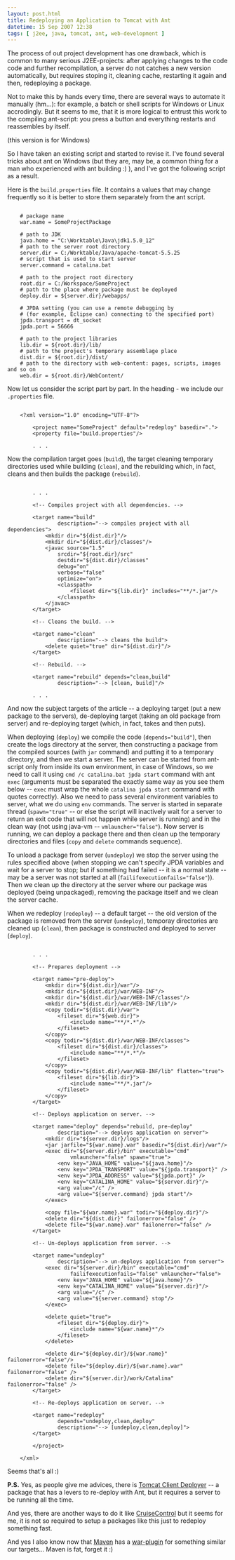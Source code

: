 ```yaml
---
layout: post.html
title: Redeploying an Application to Tomcat with Ant
datetime: 15 Sep 2007 12:38
tags: [ j2ee, java, tomcat, ant, web-development ]
---
```


The process of out project development has one drawback, which is common to many serious J2EE-projects: after applying changes to the code code and further recompilation, a server do not catches a new version automatically, but requires stoping it, cleaning cache, restarting it again and then, redeploying a package.

Not to make this by hands every time, there are several ways to automate it manually (hm...): for example, a batch or shell scripts for Windows or Linux accrodingly. But it seems to me, that it is more logical to entrust this work to the compiling ant-script: you press a button and everything restarts and reassembles by itself.

(this version is for Windows)

So I have taken an existing script and started to revise it. I've found several tricks about ant on Windows (but they are, may be, a common thing for a man who experienced with ant building :) ), and I've got the following script as a result.

Here is the `build.properties` file. It contains a values that may change frequently so it is better to store them separately from the ant script.

~~~ { ini }

    # package name
    war.name = SomeProjectPackage

    # path to JDK
    java.home = "C:\Worktable\Java\jdk1.5.0_12"
    # path to the server root directory
    server.dir = C:/Worktable/Java/apache-tomcat-5.5.25
    # script that is used to start server
    server.command = catalina.bat

    # path to the project root directory
    root.dir = C:/Workspace/SomeProject
    # path to the place where package must be deployed
    deploy.dir = ${server.dir}/webapps/

    # JPDA setting (you can use a remote debugging by
    # (for example, Eclipse can) connecting to the specified port)
    jpda.transport = dt_socket
    jpda.port = 56666

    # path to the project libraries
    lib.dir = ${root.dir}/lib/
    # path to the project's temporary assemblage place
    dist.dir = ${root.dir}/dist/
    # path to the directory with web-content: pages, scripts, images and so on
    web.dir = ${root.dir}/WebContent/

~~~

Now let us consider the script part by part. In the heading - we include our `.properties` file.

~~~ { xml }

    <?xml version="1.0" encoding="UTF-8"?>

        <project name="SomeProject" default="redeploy" basedir=".">
        <property file="build.properties"/>

        . . .

~~~

Now the compilation target goes (`build`), the target cleaning temporary directories used while building (`clean`), and the rebuilding which, in fact, cleans and then builds the package (`rebuild`).

~~~ { xml }

        . . .

        <!-- Compiles project with all dependencies. -->

        <target name="build"
                description="--> compiles project with all dependencies">
            <mkdir dir="${dist.dir}"/>
            <mkdir dir="${dist.dir}/classes"/>
            <javac source="1.5"
                srcdir="${root.dir}/src"
                destdir="${dist.dir}/classes"
                debug="on"
                verbose="false"
                optimize="on">
                <classpath>
                    <fileset dir="${lib.dir}" includes="**/*.jar"/>
                </classpath>
            </javac>
        </target>

        <!-- Cleans the build. -->

        <target name="clean"
                description="--> cleans the build">
            <delete quiet="true" dir="${dist.dir}"/>
        </target>

        <!-- Rebuild. -->

        <target name="rebuild" depends="clean,build"
                description="--> [clean, build]"/>

        . . .

~~~

And now the subject targets of the article -- a deploying target (put a new package to the servers), de-deploying target (taking an old package from server) and re-deploying target (which, in fact, takes and then puts).

When deploying (`deploy`) we compile the code (`depends="build"`), then create the logs directory at the server, then constructing a package from the compiled sources (with `jar` command) and putting it to a temporary directory, and then we start a server. The server can be started from ant-script only from inside its own environment, in case of Windows, so we need to call it using `cmd /c catalina.bat jpda start` command with ant `exec` (arguments must be separated the exactly same way as you see them below -- `exec` must wrap the whole `catalina jpda start` command with quotes correctly). Also we need to pass several environment variables to server, what we do using `env` commands. The server is started in separate thread (`spawn="true"` -- or else the script will inactively wait for a server to return an exit code that will not happen while server is running) and in the clean way (not using java-vm -- `vmlauncher="false"`). Now server is running, we can deploy a package there and then clean up the temporary directories and files (`copy` and `delete` commands sequence).

To unload a package from server (`undeploy`) we stop the server using the rules specified above (when stopping we can't specify JPDA variables and wait for a server to stop; but if something had failed -- it is a normal state -- may be a server was not started at all (`failifexecutionfails="false"`)). Then we clean up the directory at the server where our package was deployed (being unpackaged), removing the package itself and we clean the server cache.

When we redeploy (`redeploy`) -- a default target -- the old version of the package is removed from the server (`undeploy`), temporay directories are cleaned up (`clean`), then package is constructed and deployed to server (`deploy`).

~~~ { xml }

        . . .

        <!-- Prepares deployment -->

        <target name="pre-deploy">
            <mkdir dir="${dist.dir}/war"/>
            <mkdir dir="${dist.dir}/war/WEB-INF"/>
            <mkdir dir="${dist.dir}/war/WEB-INF/classes"/>
            <mkdir dir="${dist.dir}/war/WEB-INF/lib"/>
            <copy todir="${dist.dir}/war">
                <fileset dir="${web.dir}">
                    <include name="**/*.*"/>
                </fileset>
            </copy>
            <copy todir="${dist.dir}/war/WEB-INF/classes">
                <fileset dir="${dist.dir}/classes">
                    <include name="**/*.*"/>
                </fileset>
            </copy>
            <copy todir="${dist.dir}/war/WEB-INF/lib" flatten="true">
                <fileset dir="${lib.dir}">
                    <include name="**/*.jar"/>
                </fileset>
            </copy>
        </target>

        <!-- Deploys application on server. -->

        <target name="deploy" depends="rebuild, pre-deploy"
                description="--> deploys application on server">
            <mkdir dir="${server.dir}/logs"/>
            <jar jarfile="${war.name}.war" basedir="${dist.dir}/war"/>
            <exec dir="${server.dir}/bin" executable="cmd"
                    vmlauncher="false" spawn="true">
                <env key="JAVA_HOME" value="${java.home}"/>
                <env key="JPDA_TRANSPORT" value="${jpda.transport}" />
                <env key="JPDA_ADDRESS" value="${jpda.port}" />
                <env key="CATALINA_HOME" value="${server.dir}"/>
                <arg value="/c" />
                <arg value="${server.command} jpda start"/>
            </exec>

            <copy file="${war.name}.war" todir="${deploy.dir}"/>
            <delete dir="${dist.dir}" failonerror="false" />
            <delete file="${war.name}.war" failonerror="false" />
        </target>

        <!-- Un-deploys application from server. -->

        <target name="undeploy"
                description="--> un-deploys application from server">
            <exec dir="${server.dir}/bin" executable="cmd"
                    failifexecutionfails="false" vmlauncher="false">
                <env key="JAVA_HOME" value="${java.home}"/>
                <env key="CATALINA_HOME" value="${server.dir}"/>
                <arg value="/c" />
                <arg value="${server.command} stop"/>
            </exec>

            <delete quiet="true">
                <fileset dir="${deploy.dir}">
                    <include name="${war.name}*"/>
                </fileset>
            </delete>

            <delete dir="${deploy.dir}/${war.name}" failonerror="false"/>
            <delete file="${deploy.dir}/${war.name}.war" failonerror="false" />
            <delete dir="${server.dir}/work/Catalina" failonerror="false" />
        </target>

        <!-- Re-deploys application on server. -->

        <target name="redeploy"
                depends="undeploy,clean,deploy"
                description="--> [undeploy,clean,deploy]">
        </target>

        </project>

    </xml>

~~~

Seems that's all :)

**P.S.** Yes, as people give me advices, there is [Tomcat Client Deployer](http://tomcat.apache.org/tomcat-5.5-doc/deployer-howto.html#Deploying%20using%20the%20Client%20Deployer%20Package) -- a package that has a levers to re-deploy with Ant, but it requires a server to be running all the time.

And yes, there are another ways to do it like [CruiseControl](http://cruisecontrol.sourceforge.net/) but it seems for me, it is not so required to setup a packages like this just to redeploy something fast.

And yes I also know now that [Maven](http://maven.apache.org/) has a [war-plugin](http://maven.apache.org/maven-1.x/plugins/war/goals.html) for something similar our targets... Maven is fat, forget it :)

